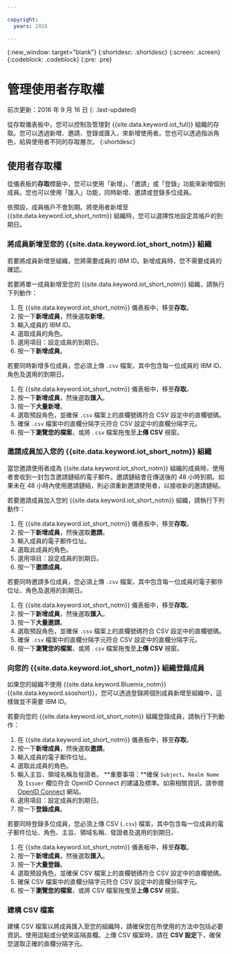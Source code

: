 ```yaml
---

copyright:
  years: 2016

---
```


{:new_window: target="blank"}
{:shortdesc: .shortdesc}
{:screen: .screen}
{:codeblock: .codeblock}
{:pre: .pre}

# 管理使用者存取權
前次更新：2016 年 9 月 16 日
{: .last-updated}

從存取儀表板中，您可以控制及管理對 {{site.data.keyword.iot_full}} 組織的存取。您可以透過新增、邀請、登錄或匯入，來新增使用者。您也可以透過指派角色，給與使用者不同的存取層次。
{:shortdesc}

## 使用者存取權

從儀表板的**存取**標籤中，您可以使用「新增」、「邀請」或「登錄」功能來新增個別成員。您也可以使用「匯入」功能，同時新增、邀請或登錄多位成員。

依預設，成員帳戶不會到期。將使用者新增至 {{site.data.keyword.iot_short_notm}} 組織時，您可以選擇性地設定其帳戶的到期日。

### 將成員新增至您的 {{site.data.keyword.iot_short_notm}} 組織

若要將成員新增至組織，您將需要成員的 IBM ID。新增成員時，您不需要成員的確認。

若要將單一成員新增至您的 {{site.data.keyword.iot_short_notm}} 組織，請執行下列動作：
1. 在 {{site.data.keyword.iot_short_notm}} 儀表板中，移至**存取**。
2. 按一下**新增成員**，然後選取**新增**。
3. 輸入成員的 IBM ID。
4. 選取成員的角色。
5. 選用項目：設定成員的到期日。
6. 按一下**新增成員**。

若要同時新增多位成員，您必須上傳 `.csv` 檔案，其中包含每一位成員的 IBM ID、角色及選用的到期日。
1. 在 {{site.data.keyword.iot_short_notm}} 儀表板中，移至**存取**。
2. 按一下**新增成員**，然後選取**匯入**。
3. 按一下**大量新增**。
4. 選取預設角色，並確保 `.csv` 檔案上的直欄號碼符合 CSV 設定中的直欄號碼。
5. 確保 `.csv` 檔案中的直欄分隔字元符合 CSV 設定中的直欄分隔字元。
6. 按一下**瀏覽您的檔案**，或將 `.csv` 檔案拖曳至**上傳 CSV** 視窗。

### 邀請成員加入您的 {{site.data.keyword.iot_short_notm}} 組織

當您邀請使用者成為 {{site.data.keyword.iot_short_notm}} 組織的成員時，使用者會收到一封包含邀請鏈結的電子郵件。邀請鏈結會在傳送後的 48 小時到期。如果未在 48 小時內使用邀請鏈結，則必須重新邀請使用者，以接收新的邀請鏈結。

若要邀請成員加入您的 {{site.data.keyword.iot_short_notm}} 組織，請執行下列動作：
1. 在 {{site.data.keyword.iot_short_notm}} 儀表板中，移至**存取**。
2. 按一下**新增成員**，然後選取**邀請**。
3. 輸入成員的電子郵件位址。
4. 選取此成員的角色。
5. 選用項目：設定成員的到期日。
6. 按一下**邀請成員**。

若要同時邀請多位成員，您必須上傳 `.csv` 檔案，其中包含每一位成員的電子郵件位址、角色及選用的到期日。
1. 在 {{site.data.keyword.iot_short_notm}} 儀表板中，移至**存取**。
2. 按一下**新增成員**，然後選取**匯入**。
3. 按一下**大量邀請**。
4. 選取預設角色，並確保 `.csv` 檔案上的直欄號碼符合 CSV 設定中的直欄號碼。
5. 確保 `.csv` 檔案中的直欄分隔字元符合 CSV 設定中的直欄分隔字元。
6. 按一下**瀏覽您的檔案**，或將 `.csv` 檔案拖曳至**上傳 CSV** 視窗。

### 向您的 {{site.data.keyword.iot_short_notm}} 組織登錄成員

如果您的組織不使用 {{site.data.keyword.Bluemix_notm}} {{site.data.keyword.ssoshort}}，您可以透過登錄將個別成員新增至組織中，這樣做並不需要 IBM ID。

若要向您的 {{site.data.keyword.iot_short_notm}} 組織登錄成員，請執行下列動作：
1. 在 {{site.data.keyword.iot_short_notm}} 儀表板中，移至**存取**。
2. 按一下**新增成員**，然後選取**邀請**。
3. 輸入成員的電子郵件位址。
4. 選取此成員的角色。
5. 輸入主旨、領域名稱及發證者。
   **重要事項：**確保 `Subject`、`Realm Name` 及 `Issuer` 欄位符合 OpenID Connect 的建議及標準。如需相關資訊，請參閱 [OpenID Connect](http://openid.net/connect/) 網站。
6. 選用項目：設定成員的到期日。
7. 按一下**登錄成員**。

若要同時登錄多位成員，您必須上傳 CSV (`.csv`) 檔案，其中包含每一位成員的電子郵件位址、角色、主旨、領域名稱、發證者及選用的到期日。
1. 在 {{site.data.keyword.iot_short_notm}} 儀表板中，移至**存取**。
2. 按一下**新增成員**，然後選取**匯入**。
3. 按一下**大量登錄**。
4. 選取預設角色，並確保 CSV 檔案上的直欄號碼符合 CSV 設定中的直欄號碼。
5. 確保 CSV 檔案中的直欄分隔字元符合 CSV 設定中的直欄分隔字元。
6. 按一下**瀏覽您的檔案**，或將 CSV 檔案拖曳至**上傳 CSV** 視窗。

### 建構 CSV 檔案

建構 CSV 檔案以將成員匯入至您的組織時，請確保您在所使用的方法中包括必要資訊。使用逗點或分號來區隔直欄。上傳 CSV 檔案時，請在 **CSV 設定**下，確保您選取正確的直欄分隔字元。
